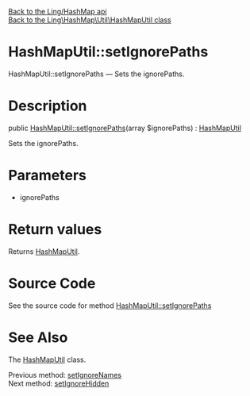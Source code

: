 [Back to the Ling/HashMap api](https://github.com/lingtalfi/HashMap/blob/master/doc/api/Ling/HashMap.md)<br>
[Back to the Ling\HashMap\Util\HashMapUtil class](https://github.com/lingtalfi/HashMap/blob/master/doc/api/Ling/HashMap/Util/HashMapUtil.md)


HashMapUtil::setIgnorePaths
================



HashMapUtil::setIgnorePaths — Sets the ignorePaths.




Description
================


public [HashMapUtil::setIgnorePaths](https://github.com/lingtalfi/HashMap/blob/master/doc/api/Ling/HashMap/Util/HashMapUtil/setIgnorePaths.md)(array $ignorePaths) : [HashMapUtil](https://github.com/lingtalfi/HashMap/blob/master/doc/api/Ling/HashMap/Util/HashMapUtil.md)




Sets the ignorePaths.




Parameters
================


- ignorePaths

    


Return values
================

Returns [HashMapUtil](https://github.com/lingtalfi/HashMap/blob/master/doc/api/Ling/HashMap/Util/HashMapUtil.md).








Source Code
===========
See the source code for method [HashMapUtil::setIgnorePaths](https://github.com/lingtalfi/HashMap/blob/master/Util/HashMapUtil.php#L148-L152)


See Also
================

The [HashMapUtil](https://github.com/lingtalfi/HashMap/blob/master/doc/api/Ling/HashMap/Util/HashMapUtil.md) class.

Previous method: [setIgnoreNames](https://github.com/lingtalfi/HashMap/blob/master/doc/api/Ling/HashMap/Util/HashMapUtil/setIgnoreNames.md)<br>Next method: [setIgnoreHidden](https://github.com/lingtalfi/HashMap/blob/master/doc/api/Ling/HashMap/Util/HashMapUtil/setIgnoreHidden.md)<br>

